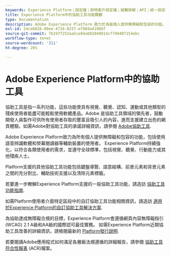 ```yaml
---
keywords: Experience Platform；設定檔；即時客戶設定檔；疑難排解；API；統一設定檔；統一設定檔；統一；設定檔；rtcp；XDM圖形
title: Experience Platform中的協助工具功能概觀
type: Documentation
description: Adobe Experience Platform 致力於為每個人提供無障礙和包容的功能。
exl-id: 54ce6826-09ee-4716-8237-ef904a41986f
source-git-commit: 7b197f253aa5ce04a682040814cf749407154ebc
workflow-type: tm+mt
source-wordcount: '311'
ht-degree: 26%

---
```


# Adobe Experience Platform中的協助工具

協助工具是指一系列功能，這些功能使具有視覺、聽覺、認知、運動或其他類型的殘疾使用者能盡可能輕鬆使用軟體產品。Adobe 是協助工具領域的領先者，鼓勵開發人員製作可供所有使用者存取的豐富且吸引人的內容，進而支援建立出色的網頁體驗。如需Adobe對協助工具的承諾詳細資訊，請參閱 [Adobe協助工具](https://www.adobe.com/accessibility.html).

Adobe Experience Platform致力為所有個人提供無障礙和包容的功能，包括使用語音辨識軟體和熒幕閱讀器等輔助裝置的使用者。 Experience Platform持續強化，以符合各類使用者的需求，並遵守全球標準，包括視覺、聽覺、行動能力或其他殘疾人士。

Platform支援的其他協助工具功能包括鍵盤導覽、語意結構、前景元素和背景元素之間的充分對比、輔助技術支援以及清除元素標籤。

若要進一步瞭解Experience Platform支援的一般協助工具功能，請造訪 [協助工具功能指南](features.md).

如需Platform使用者介面特定區段中的自訂協助工具功能相關資訊，請造訪 [適用於Experience Platform的自訂協助工具解決方案](custom.md).

為協助達成無障礙合規的目標，Experience Platform會遵循網頁內容無障礙指引(WCAG) 2.1 A級和AA級的國際認可最佳實務。 如需Experience Platform近期協助工具改善的詳細資訊，請檢閱最新的 [Platform發行說明](../release-notes/latest/latest.md).

若要閱讀Adobe應用程式如何滿足各層級法規遵循的詳細報告，請參閱 [協助工具符合性報表](https://www.adobe.com/accessibility/compliance.html) (ACR)檔案。
